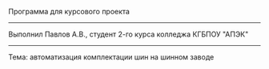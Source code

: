 Программа для курсового проекта
***
Выполнил Павлов А.В., студент 2-го курса колледжа КГБПОУ "АПЭК"
***
Тема: автоматизация комплектации шин на шинном заводе
